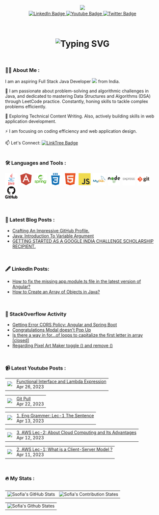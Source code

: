 
<div id="header" align="center">
  <img src="https://media.giphy.com/media/v1.Y2lkPTc5MGI3NjExbWxvenh6N3hlaDZoNGkzbmp5aXB2cGJtN3BtaWdta3JwYXhyYmV3bCZlcD12MV9pbnRlcm5hbF9naWZfYnlfaWQmY3Q9Zw/Rs0JBoGpPxMAlnVc8y/giphy.gif" width="100"/>
</div>

<div id="badges" align="center" >
  <a href="https://linkedin.com/in/sofianayak ">
    <img src="https://img.shields.io/badge/LinkedIn-blue?style=for-the-badge&logo=linkedin&logoColor=white" alt="LinkedIn Badge"/>
  </a>
  <a href="https://www.youtube.com/channel/UC52FbJvOtKytDuiZJP8St8Q">
    <img src="https://img.shields.io/badge/YouTube-red?style=for-the-badge&logo=youtube&logoColor=white" alt="Youtube Badge"/>
  </a>
  <a href="https://twitter.com/nayak_sofia">
    <img src="https://img.shields.io/badge/Twitter-blue?style=for-the-badge&logo=twitter&logoColor=white" alt="Twitter Badge"/>
  </a> 
</div>

<br/>

<div id="badges" align="center">
 <img src="https://komarev.com/ghpvc/?username=nayaksofia&style=flat-square&color=blue" alt=""/>
</div>

<div align="center">
    <h1>
        <img src="https://readme-typing-svg.herokuapp.com?font=Jetbrains+mono&size=40&duration=3000&color=0000ff&center=true&vCenter=true&width=435&lines=Hey..+I'm+Sofia;This+is..;..my+Github..;" alt="Typing SVG"/>
    </h1>
</div>


<!--<div align="center">
  <img src="https://media.giphy.com/media/v1.Y2lkPTc5MGI3NjExdXhyaTZybDB1cGFhbndqNmoxNjZtZnViNjdxOWw3MXBwZnB1bWJodiZlcD12MV9pbnRlcm5hbF9naWZfYnlfaWQmY3Q9Zw/BvKcPeFUtE2Rx5yZrS/giphy.gif" width="600" height="200"/>
</div>-->

<br/>

### :woman_technologist: About Me :
 I am an aspiring Full Stack Java Developer <img src="https://media.giphy.com/media/WUlplcMpOCEmTGBtBW/giphy.gif" width="30"> from India. 

 :telescope: I am passionate about problem-solving and algorithmic challenges in Java, and dedicated to mastering Data Structures and Algorithms (DSA) through LeetCode practice. Constantly, honing skills to tackle complex problems efficiently.

 :seedling: Exploring Technical Content Writing. Also, actively building skills in web application development.

 :zap: I am focusing on coding efficiency and web application design. 

 :mailbox: Let's Connect: [![LinkTree Badge](https://img.shields.io/badge/-linktree-blue?style=flat&logo=Linktree&logoColor=white)](https://linktr.ee/nayaksofia)
 <br/>
 <br/>

### :hammer_and_wrench: Languages and Tools :

<div>
  <img src="https://github.com/devicons/devicon/blob/master/icons/java/java-original-wordmark.svg" title="Java" alt="Java" width="40" height="40"/>&nbsp;
  <img src="https://github.com/devicons/devicon/blob/master/icons/angularjs/angularjs-plain.svg" title="Angular" alt="Angular" width="40" height="40"/>&nbsp;
  <img src="https://github.com/devicons/devicon/blob/master/icons/spring/spring-original-wordmark.svg" title="Spring" alt="Spring" width="40" height="40"/>&nbsp;
  <img src="https://github.com/devicons/devicon/blob/master/icons/css3/css3-plain-wordmark.svg"  title="CSS3" alt="CSS" width="40" height="40"/>&nbsp;
  <img src="https://github.com/devicons/devicon/blob/master/icons/html5/html5-original.svg" title="HTML5" alt="HTML" width="40" height="40"/>&nbsp;
  <img src="https://github.com/devicons/devicon/blob/master/icons/javascript/javascript-original.svg" title="JavaScript" alt="JavaScript" width="40" height="40"/>&nbsp;
  <img src="https://github.com/devicons/devicon/blob/master/icons/mysql/mysql-original-wordmark.svg" title="MySQL"  alt="MySQL" width="40" height="40"/>&nbsp;
  <img src="https://github.com/devicons/devicon/blob/master/icons/nodejs/nodejs-original-wordmark.svg" title="NodeJS" alt="NodeJS" width="40" height="40"/>&nbsp;
  <img src="https://github.com/devicons/devicon/blob/master/icons/express/express-original-wordmark.svg" title="Express" alt="Express" width="40" height="40"/>&nbsp;
  <img src="https://github.com/devicons/devicon/blob/master/icons/git/git-original-wordmark.svg" title="Git" **alt="Git" width="40" height="40"/>&nbsp;
  <img src="https://github.com/devicons/devicon/blob/master/icons/github/github-original-wordmark.svg" title="github" alt="github" width="40" height="40"/>&nbsp;
  
</div>

<br/>
<br/>

### :blue_book: Latest Blog Posts :
<!-- BLOG-POST-LIST:START -->
- [Crafting An Impressive GitHub Profile.](https://medium.com/@sofianayak/crafting-an-impressive-github-profile-4988bc9e20da?source=rss-4d2034c4eacf------2)
- [Java: Introduction To Variable Argument](https://medium.com/@sofianayak/java-introduction-to-variable-argument-fba64d5a01d3?source=rss-4d2034c4eacf------2)
- [GETTING STARTED AS A GOOGLE INDIA CHALLENGE SCHOLARSHIP RECIPIENT.](https://medium.com/@sofianayak/getting-started-as-a-google-india-scholarship-recipient-7eaccfb71b45?source=rss-4d2034c4eacf------2)
<!-- BLOG-POST-LIST:END -->

<br/>

### :fountain_pen: LinkedIn Posts:
 <!-- LINKEDIN-POST: START -->
  - [How to fix the missing app.module.ts file in the latest version of Angular?](https://www.linkedin.com/pulse/how-fix-missing-appmodulets-file-latest-version-angular-sofia-nayak-er0df/?trackingId=gilxdKFjRo2ak75KIFIU0w%3D%3D)
  - [How to Create an Array of Objects in Java?](https://www.linkedin.com/pulse/how-create-array-objects-java-sofia-nayak-oj72f/?trackingId=gilxdKFjRo2ak75KIFIU0w%3D%3D)
 <!-- LINKEDIN-POST: END -->

 <br/>

### :abacus: StackOverflow Activity
<!-- STACKOVERFLOW:START -->
- [Getting Error CORS Policy: Angular and Spring Boot](https://stackoverflow.com/questions/78465587/getting-error-cors-policy-angular-and-spring-boot)
- [Congratulations Modal doesn&#39;t Pop Up](https://stackoverflow.com/questions/51978565/congratulations-modal-doesnt-pop-up)
- [Is there a way in for...of loops to capitalize the first letter in array [closed]](https://stackoverflow.com/questions/51243658/is-there-a-way-in-for-of-loops-to-capitalize-the-first-letter-in-array)
- [Regarding Pixel Art Maker toggle &lpar;&rpar; and remove &lpar;&rpar;](https://stackoverflow.com/questions/51210118/regarding-pixel-art-maker-toggle-and-remove)
<!-- STACKOVERFLOW:END -->
<br/>

### :video_camera: Latest Youtube Posts :
<!-- YOUTUBE:START --><table><tr><td><a href="https://www.youtube.com/watch?v=z3icYW8olDE"><img width="140px" src="https://i.ytimg.com/vi/z3icYW8olDE/mqdefault.jpg"></a></td>
<td><a href="https://www.youtube.com/watch?v=z3icYW8olDE">Functional Interface and Lambda Expression</a><br/>Apr 26, 2023</td></tr></table>
<table><tr><td><a href="https://www.youtube.com/watch?v=vFOnIC7_A5Q"><img width="140px" src="https://i.ytimg.com/vi/vFOnIC7_A5Q/mqdefault.jpg"></a></td>
<td><a href="https://www.youtube.com/watch?v=vFOnIC7_A5Q">Git Pull</a><br/>Apr 22, 2023</td></tr></table>
<table><tr><td><a href="https://www.youtube.com/watch?v=setZdsNtSSc"><img width="140px" src="https://i.ytimg.com/vi/setZdsNtSSc/mqdefault.jpg"></a></td>
<td><a href="https://www.youtube.com/watch?v=setZdsNtSSc">1. Eng Grammer: Lec-1 The Sentence</a><br/>Apr 13, 2023</td></tr></table>
<table><tr><td><a href="https://www.youtube.com/watch?v=22jeCxii6r4"><img width="140px" src="https://i.ytimg.com/vi/22jeCxii6r4/mqdefault.jpg"></a></td>
<td><a href="https://www.youtube.com/watch?v=22jeCxii6r4">3. AWS Lec-2: About Cloud Computing and Its Advantages</a><br/>Apr 12, 2023</td></tr></table>
<table><tr><td><a href="https://www.youtube.com/watch?v=uFzBMER-WNA"><img width="140px" src="https://i.ytimg.com/vi/uFzBMER-WNA/mqdefault.jpg"></a></td>
<td><a href="https://www.youtube.com/watch?v=uFzBMER-WNA">2. AWS Lec-1:  What is a Client-Server Model ?</a><br/>Apr 11, 2023</td></tr></table>
<!-- YOUTUBE:END -->
<br/>



### :fire: My Stats :

 <table align="left" width="100%" height="100%" >
    <tr>
       <td><img style="border: none;" src="https://github-profile-summary-cards.vercel.app/api/cards/profile-details?username=nayaksofia&theme=github_dark" alt="Ssofia's GitHub Stats"/></td>   
       <td><img style="border: none;" src="https://github-readme-streak-stats.herokuapp.com/?user=nayaksofia&theme=merko" alt="Sofia's Contribution States"/></td>  
    </tr>
 </table>
 
 <table align="center" width="100%" height="100%">
     <tr>
     <td><img style="border: none;" src="https://github-readme-stats.vercel.app/api/top-langs/?username=nayaksofia&layout=compact&theme=vision-friendly-dark" alt="Sofia's Github States"/></td>
    </tr>
 </table>





